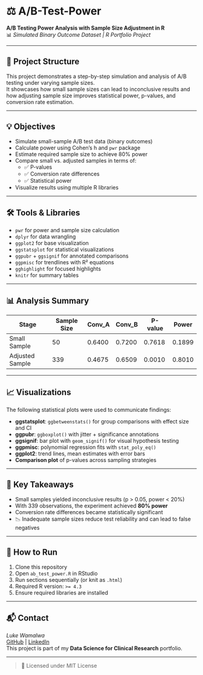 # ⚖️ A/B-Test-Power

**A/B Testing Power Analysis with Sample Size Adjustment in R**  
📊 *Simulated Binary Outcome Dataset | R Portfolio Project*

---

## 📁 Project Structure

This project demonstrates a step-by-step simulation and analysis of A/B testing under varying sample sizes.  
It showcases how small sample sizes can lead to inconclusive results and how adjusting sample size improves statistical power, p-values, and conversion rate estimation.

---

## 💡 Objectives

- Simulate small-sample A/B test data (binary outcomes)
- Calculate power using Cohen’s h and `pwr` package
- Estimate required sample size to achieve 80% power
- Compare small vs. adjusted samples in terms of:
  - ✅ P-values
  - ✅ Conversion rate differences
  - ✅ Statistical power
- Visualize results using multiple R libraries

---

## 🛠️ Tools & Libraries

- `pwr` for power and sample size calculation
- `dplyr` for data wrangling
- `ggplot2` for base visualization
- `ggstatsplot` for statistical visualizations
- `ggpubr` + `ggsignif` for annotated comparisons
- `ggpmisc` for trendlines with R² equations
- `gghighlight` for focused highlights
- `knitr` for summary tables

---

## 📊 Analysis Summary

| Stage            | Sample Size | Conv_A | Conv_B | P-value | Power  |
|------------------|-------------|--------|--------|---------|--------|
| Small Sample     | 50          | 0.6400 | 0.7200 | 0.7618  | 0.1899 |
| Adjusted Sample  | 339         | 0.4675 | 0.6509 | 0.0010  | 0.8010 |

---

## 📈 Visualizations

The following statistical plots were used to communicate findings:

- **ggstatsplot**: `ggbetweenstats()` for group comparisons with effect size and CI  
- **ggpubr**: `ggboxplot()` with jitter + significance annotations  
- **ggsignif**: bar plot with `geom_signif()` for visual hypothesis testing  
- **ggpmisc**: polynomial regression fits with `stat_poly_eq()`  
- **ggplot2**: trend lines, mean estimates with error bars  
- **Comparison plot** of p-values across sampling strategies

---

## 📌 Key Takeaways

- Small samples yielded inconclusive results (p > 0.05, power < 20%)
- With 339 observations, the experiment achieved **80% power**
- Conversion rate differences became statistically significant
- 📉 Inadequate sample sizes reduce test reliability and can lead to false negatives

---

## 📂 How to Run

1. Clone this repository  
2. Open `ab_test_power.R` in RStudio  
3. Run sections sequentially (or knit as `.html`)  
4. Required R version: `>= 4.3`  
5. Ensure required libraries are installed

---

## 📬 Contact

*Luke Wamalwa*  
[GitHub](https://github.com/lukahere007) | [LinkedIn](https://www.linkedin.com/in/your-profile/)  
This project is part of my **Data Science for Clinical Research** portfolio.

---

> 📜 Licensed under MIT License
